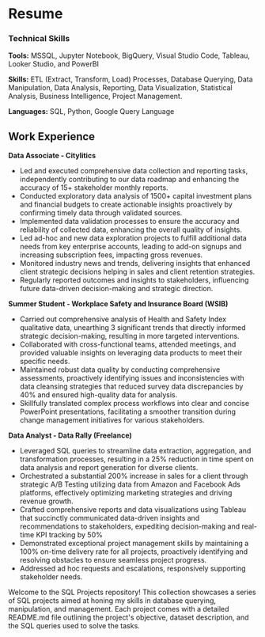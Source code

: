 # Resume

### Technical Skills
**Tools:** MSSQL, Jupyter Notebook, BigQuery, Visual Studio Code, Tableau, Looker Studio, and PowerBI

**Skills:** ETL (Extract, Transform, Load) Processes, Database Querying, Data Manipulation, Data Analysis, Reporting, Data Visualization, Statistical Analysis, Business Intelligence, Project Management.

**Languages:** SQL, Python, Google Query Language

## Work Experience
**Data Associate - Citylitics**
- Led and executed comprehensive data collection and reporting tasks, independently contributing to our data roadmap and enhancing the accuracy of 15+ stakeholder monthly reports.
- Conducted exploratory data analysis of 1500+ capital investment plans and financial budgets to create actionable insights proactively by confirming timely data through validated sources.
- Implemented data validation processes to ensure the accuracy and reliability of collected data, enhancing the overall quality of insights.
- Led ad-hoc and new data exploration projects to fulfill additional data needs from key enterprise accounts, leading to add-on signups and increasing subscription fees, impacting gross revenues.
- Monitored industry news and trends, delivering insights that enhanced client strategic decisions helping in sales and client retention strategies.
- Regularly reported outcomes and insights to stakeholders, influencing future data-driven decision-making and strategic direction.

**Summer Student - Workplace Safety and Insurance Board (WSIB)**
- Carried out comprehensive analysis of Health and Safety Index qualitative data, unearthing 3 significant trends that directly informed strategic decision-making, resulting in more targeted interventions.
- Collaborated with cross-functional teams, attended meetings, and provided valuable insights on leveraging data products to meet their specific needs.
- Maintained robust data quality by conducting comprehensive assessments, proactively identifying issues and inconsistencies with data cleansing strategies that reduced survey data discrepancies by 40% and ensured high-quality data for analysis.
- Skillfully translated complex process workflows into clear and concise PowerPoint presentations, facilitating a smoother transition during change management initiatives for various stakeholders.

**Data Analyst - Data Rally (Freelance)**
- Leveraged SQL queries to streamline data extraction, aggregation, and transformation processes, resulting in a 25% reduction in time spent on data analysis and report generation for diverse clients.
- Orchestrated a substantial 200% increase in sales for a client through strategic A/B Testing utilizing data from Amazon and Facebook Ads platforms, effectively optimizing marketing strategies and driving revenue growth.
- Crafted comprehensive reports and data visualizations using Tableau that succinctly communicated data-driven insights and recommendations to stakeholders, expediting decision-making and real-time KPI tracking by 50%
- Demonstrated exceptional project management skills by maintaining a 100% on-time delivery rate for all projects, proactively identifying and resolving obstacles to ensure seamless project progress.
- Addressed ad hoc requests and escalations, responsively supporting stakeholder needs.





Welcome to the SQL Projects repository! This collection showcases a series of SQL projects aimed at honing my skills in database querying, manipulation, and management. Each project comes with a detailed README.md file outlining the project's objective, dataset description, and the SQL queries used to solve the tasks.
